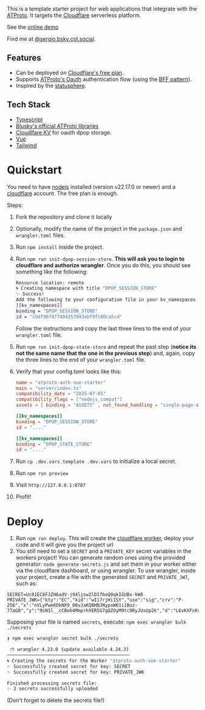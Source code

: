 This is a template starter project for web applications that integrate with the [ATProto](https://atproto.com/). It targets
the [Cloudflare](https://www.cloudflare.com) serverless platform.

See the [online demo](https://atproto-auth-vue-starter.pouletfrit.workers.dev/)

Find me at [@sergio.bsky.col.social](https://bsky.app/profile/sergio.bsky.col.social).

## Features

- Can be deployed on [Cloudflare's free plan](https://www.cloudflare.com/en-ca/plans/free/).
- Supports [ATProto's Oauth](https://atproto.com/specs/oauth) authentication flow (using the [BFF pattern](https://auth0.com/blog/the-backend-for-frontend-pattern-bff/)).
- Inspired by the [statusphere](https://atproto.com/guides/applications).

## Tech Stack

- [Typescript](https://www.typescriptlang.org/)
- [Blusky's official ATProto libraries](https://github.com/bluesky-social/atproto)
- [Cloudlfare KV](https://developers.cloudflare.com/kv/) for oauth dpop storage.
- [Vue](https://vuejs.org/)
- [Tailwind](https://tailwindcss.com/)

# Quickstart

You need to have [nodejs](https://nodejs.org/en) installed (version v22.17.0 or newer) and a [cloudflare](https://www.cloudflare.com/en-ca/) account. The free plan is enough.

Steps:

1. Fork the repository and clone it locally
2. Optionally, modify the name of the project in the `package.json` and `wrangler.toml` files.
3. Run `npm install` inside the project.
4. Run `npm run init-dpop-session-store`. **This will ask you to login to cloudflare and authorize wrangler**.
   Once you do this, you should see something like the following:

   ```sh
   Resource location: remote
   🌀 Creating namespace with title "DPOP_SESSION_STORE"
   ✨ Success!
   Add the following to your configuration file in your kv_namespaces array:
   [[kv_namespaces]]
   binding = "DPOP_SESSION_STORE"
   id = "cbdf96f877404257993abf9fc80ca5cd"
   ```

   Follow the instructions and copy the last three lines to the end of your `wrangler.toml` file.

5. Run `npm run init-dpop-state-store` and repeat the past step (**notice its not the same name that the one in the previous step**) and, again, copy the three lines to the end of your `wrangler.toml` file.
6. Verify that your config.toml looks like this:

   ```toml
   name = "atproto-auth-vue-starter"
   main = "server/index.ts"
   compatibility_date = "2025-07-05"
   compatibility_flags = ["nodejs_compat"]
   assets = { binding = "ASSETS" , not_found_handling = "single-page-application", run_worker_first = ["/auth/*", "/api/*"]}

   [[kv_namespaces]]
   binding = "DPOP_SESSION_STORE"
   id = "...."

   [[kv_namespaces]]
   binding = "DPOP_STATE_STORE"
   id = "...."
   ```

7. Run `cp .dev.vars.template .dev.vars` to initialize a local secret.
8. Run `npm run preview`
9. Visit `http://127.0.0.1:8787`
10. Profit!

# Deploy

1. Run `npm run deploy`. This will create the [cloudflare worker](https://workers.cloudflare.com/), deploy your code and
   it will give you the project url
2. You still need to set a `SECRET` and a `PRIVATE_KEY` secret variables in the workers project! You can generate random ones using the provided generator: `node generate-secrets.js` and set them in your worker either via the cloudflare dashboard, or using wrangler. To use wrangler, inside your project, create a file with the generated `SECRET` and `PRIVATE_JWT`, such as:

```
SECRET=Uc81EC8F3ZH6adV-j94ljsw2lDIfboQ0qkIGUBx-kW8
PRIVATE_JWK={"kty":"EC","kid":"wIi7rjHi1SY","use":"sig","crv":"P-256","x":"nVLyPweKOkNX9_00vJaKQ8HBJNypoW01i1Boz-77aG0","y":"9sN1l__cCBeb4MmprhXER5G7gQZOyM9tc9RyJUsUp2k","d":"L6vKXFcKvxU1Gsw337L_a2C4Hbcph7Xq_WVnT7P0ui8"}
```

Supposing your file is named `secrets`, execute: `npm exec wrangler bulk ./secrets`

```sh
❯ npm exec wrangler secret bulk ./secrets

 ⛅️ wrangler 4.23.0 (update available 4.24.3)
─────────────────────────────────────────────
🌀 Creating the secrets for the Worker "atproto-auth-vue-starter"
✨ Successfully created secret for key: SECRET
✨ Successfully created secret for key: PRIVATE_JWK

Finished processing secrets file:
✨ 2 secrets successfully uploaded
```

(Don't forget to delete the secrets file!)
